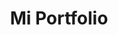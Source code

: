 ---
title: "Mi Portfolio"

description: "Test sitio estático."

featured_image: '/images/pprueba.jpg'
---